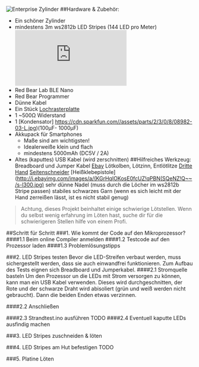![Enterprise Zylinder](Colors.JPG)
##Hardware & Zubehör:
- Ein schöner Zylinder
- mindestens 3m ws2812b LED Stripes (144 LED pro Meter) ![Ebay](http://www.ebay.de/sch/i.html?_odkw=ws2812b&_osacat=0&_from=R40&_trksid=p2045573.m570.l1311.R5.TR12.TRC2.A0.H0.Xws2812b+.TRS0&_nkw=ws2812b+144&_sacat=0)
- Red Bear Lab BLE Nano
- Red Bear Programmer
- Dünne Kabel
- Ein Stück [Lochrasterplatte](https://cdn-reichelt.de/bilder/web/xxl_ws/C900/H25PR075.png)
- 1 ~500Ω Widerstand
- 1 [Kondensator] https://cdn.sparkfun.com//assets/parts/2/3/0/8/08982-03-L.jpg)(100µF- 1000µF)
- Akkupack für Smartphones
	- Maße sind am wichtigsten!
	- Idealerweiße klein und flach
	- mindestens 5000mAh (DC5V / 2A)
- Altes (kaputtes) USB Kabel (wird zerschnitten)
##Hilfreiches Werkzeug:
	Breadboard und Jumper Kabel [Ebay](http://www.ebay.de/itm/830-Kontakte-Steckboard-Steckbrett-Breadboard-mit-Jumper-Wire-Kabel-Set-/272102548188?hash=item3f5a9362dc:g:Tz8AAOSwYaFWeOx4)
	Lötkolben, Lötzinn, Entlötlitze
	[Dritte Hand](https://img.conrad.de/medias/global/ce/5000_5999/5800/5880/5881/588124_LB_00_FB.EPS_1000.jpg)
	[Seitenschneider](https://upload.wikimedia.org/wikipedia/commons/thumb/1/16/Elektronikschere_%28smial%29.jpg/1024px-Elektronikschere_%28smial%29.jpg)
	[Heißklebepistole](http://i.ebayimg.com/images/a/(KGrHqIOKosE0fcUZ!qPBN(SQeNZ!Q~~/s-l300.jpg)
	sehr dünne Nadel (muss durch die Löcher im ws2812b Stripe passen)
	stabiles schwarzes Garn (wenn es sich leicht mit der Hand zerreißen lässt, ist es nicht stabil genug)

>Achtung, dieses Projekt beinhaltet einige schwierige Lötstellen. Wenn du selbst wenig erfahrung im Löten hast, suche dir für die schwierigeren Stellen hilfe von einem Profi.

##Schritt für Schritt
###1. Wie kommt der Code auf den Mikroprozessor?
####1.1 Beim online Compiler anmelden
####1.2 Testcode auf den Prozessor laden
####1.3 Problemlösungstipps

###2. LED Stripes testen
Bevor die LED-Streifen verbaut werden, muss sichergestellt werden, dass sie auch einwandfrei funktionieren. Zum Aufbau des Tests eignen sich Breadboard und Jumperkabel.
####2.1 Stromquelle basteln
Um den Prozessor un die LEDs mit Strom versorgen zu können, kann man ein USB Kabel verwenden. Dieses wird durchgeschnitten, der Rote und der schwarze Draht wird abisoliert (grün und weiß werden nicht gebraucht). Dann die beiden Enden etwas verzinnen. 

####2.2 Anschließen

####2.3 Strandtest.ino ausführen
TODO
####2.4 Eventuell kaputte LEDs ausfindig machen


###3. LED Stripes zuschneiden & löten


###4. LED Stripes am Hut befestigen
TODO

###5. Platine Löten

